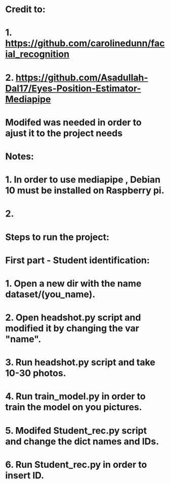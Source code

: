 # Credit to:
# 1. https://github.com/carolinedunn/facial_recognition
# 2. https://github.com/Asadullah-Dal17/Eyes-Position-Estimator-Mediapipe
# Modifed was needed in order to ajust it to the project needs

# Notes:
# 1. In order to use mediapipe , Debian 10 must be installed on Raspberry pi.
# 2.  

# Steps to run the project:
#   First part - Student identification:

#       1. Open a new dir with the name dataset/(you_name).
#       2. Open headshot.py script and modified it by changing the var "name".
#       3. Run headshot.py script and take 10-30 photos.
#       4. Run train_model.py in order to train the model on you pictures.
#       5. Modifed Student_rec.py script and change the dict names and IDs.
#       6. Run Student_rec.py in order to insert ID.
